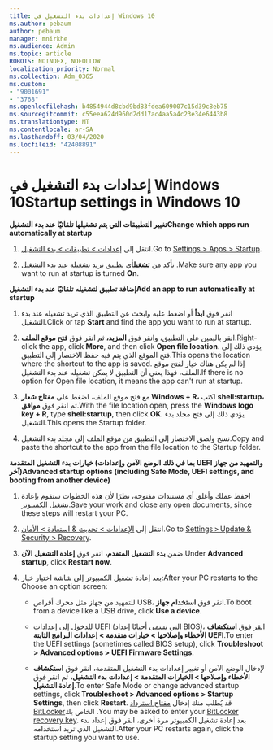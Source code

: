```yaml
---
title: إعدادات بدء التشغيل في Windows 10
ms.author: pebaum
author: pebaum
manager: mnirkhe
ms.audience: Admin
ms.topic: article
ROBOTS: NOINDEX, NOFOLLOW
localization_priority: Normal
ms.collection: Adm_O365
ms.custom:
- "9001691"
- "3768"
ms.openlocfilehash: b4854944d8cbd9bd83fdea609007c15d39c8eb75
ms.sourcegitcommit: c55eea624d960d2dd17ac4aa5a4c23e34e6443b8
ms.translationtype: MT
ms.contentlocale: ar-SA
ms.lasthandoff: 03/04/2020
ms.locfileid: "42408891"
---
```

# <a name="startup-settings-in-windows-10"></a><span data-ttu-id="bced8-102">إعدادات بدء التشغيل في Windows 10</span><span class="sxs-lookup"><span data-stu-id="bced8-102">Startup settings in Windows 10</span></span>

<span data-ttu-id="bced8-103">**تغيير التطبيقات التي يتم تشغيلها تلقائيًا عند بدء التشغيل**</span><span class="sxs-lookup"><span data-stu-id="bced8-103">**Change which apps run automatically at startup**</span></span>

1. <span data-ttu-id="bced8-104">انتقل إلى [إعدادات > تطبيقات > بدء التشغيل](ms-settings:startupapps?activationSource=GetHelp).</span><span class="sxs-lookup"><span data-stu-id="bced8-104">Go to [Settings > Apps > Startup](ms-settings:startupapps?activationSource=GetHelp).</span></span>

2. <span data-ttu-id="bced8-105">تأكد من **تشغيل**أي تطبيق تريد تشغيله عند بدء التشغيل .</span><span class="sxs-lookup"><span data-stu-id="bced8-105">Make sure any app you want to run at startup is turned **On**.</span></span>

<span data-ttu-id="bced8-106">**إضافة تطبيق لتشغيله تلقائيًا عند بدء التشغيل**</span><span class="sxs-lookup"><span data-stu-id="bced8-106">**Add an app to run automatically at startup**</span></span>

1. <span data-ttu-id="bced8-107">انقر فوق **ابدأ** أو اضغط عليه وابحث عن التطبيق الذي تريد تشغيله عند بدء التشغيل.</span><span class="sxs-lookup"><span data-stu-id="bced8-107">Click or tap **Start** and find the app you want to run at startup.</span></span>

2. <span data-ttu-id="bced8-108">انقر باليمين على التطبيق، وانقر فوق **المزيد،** ثم انقر فوق **فتح موقع الملف**.</span><span class="sxs-lookup"><span data-stu-id="bced8-108">Right-click the app, click **More**, and then click **Open file location**.</span></span> <span data-ttu-id="bced8-109">يؤدي ذلك إلى فتح الموقع الذي يتم فيه حفظ الاختصار إلى التطبيق.</span><span class="sxs-lookup"><span data-stu-id="bced8-109">This opens the location where the shortcut to the app is saved.</span></span> <span data-ttu-id="bced8-110">إذا لم يكن هناك خيار لفتح موقع الملف، فهذا يعني أن التطبيق لا يمكن تشغيله عند بدء التشغيل.</span><span class="sxs-lookup"><span data-stu-id="bced8-110">If there is no option for Open file location, it means the app can't run at startup.</span></span>

3. <span data-ttu-id="bced8-111">مع فتح موقع الملف، اضغط على **مفتاح شعار Windows + R،** اكتب **shell:startup،** ثم انقر فوق **موافق**.</span><span class="sxs-lookup"><span data-stu-id="bced8-111">With the file location open, press the **Windows logo key  + R**, type **shell:startup**, then click **OK**.</span></span> <span data-ttu-id="bced8-112">يؤدي ذلك إلى فتح مجلد بدء التشغيل.</span><span class="sxs-lookup"><span data-stu-id="bced8-112">This opens the Startup folder.</span></span>

4. <span data-ttu-id="bced8-113">نسخ ولصق الاختصار إلى التطبيق من موقع الملف إلى مجلد بدء التشغيل.</span><span class="sxs-lookup"><span data-stu-id="bced8-113">Copy and paste the shortcut to the app from the file location to the Startup folder.</span></span>

<span data-ttu-id="bced8-114">**خيارات بدء التشغيل المتقدمة (بما في ذلك الوضع الآمن وإعدادات UEFI والتمهيد من جهاز آخر)**</span><span class="sxs-lookup"><span data-stu-id="bced8-114">**Advanced startup options (including Safe Mode, UEFI settings, and booting from another device)**</span></span>

1. <span data-ttu-id="bced8-115">احفظ عملك وأغلق أي مستندات مفتوحة، نظرًا لأن هذه الخطوات ستقوم بإعادة تشغيل الكمبيوتر.</span><span class="sxs-lookup"><span data-stu-id="bced8-115">Save your work and close any open documents, since these steps will restart your PC.</span></span>

2. <span data-ttu-id="bced8-116">انتقل إلى [الإعدادات > تحديث & استعادة > الأمان](ms-settings:recovery?activationSource=GetHelp).</span><span class="sxs-lookup"><span data-stu-id="bced8-116">Go to [Settings > Update & Security > Recovery](ms-settings:recovery?activationSource=GetHelp).</span></span>

3. <span data-ttu-id="bced8-117">ضمن **بدء التشغيل المتقدم،** انقر فوق **إعادة التشغيل الآن**.</span><span class="sxs-lookup"><span data-stu-id="bced8-117">Under **Advanced startup**, click **Restart now**.</span></span> 

4. <span data-ttu-id="bced8-118">بعد إعادة تشغيل الكمبيوتر إلى شاشة اختيار خيار:</span><span class="sxs-lookup"><span data-stu-id="bced8-118">After your PC restarts to the Choose an option screen:</span></span>

    - <span data-ttu-id="bced8-119">للتمهيد من جهاز مثل محرك أقراص USB، انقر فوق **استخدام جهاز**.</span><span class="sxs-lookup"><span data-stu-id="bced8-119">To boot from a device like a USB drive, click **Use a device**.</span></span>

    - <span data-ttu-id="bced8-120">للدخول إلى إعدادات UEFI (التي تسمى أحيانًا إعداد BIOS)، انقر فوق **استكشاف الأخطاء وإصلاحها > خيارات متقدمة > إعدادات البرامج الثابتة UEFI**.</span><span class="sxs-lookup"><span data-stu-id="bced8-120">To enter the UEFI settings (sometimes called BIOS setup), click **Troubleshoot > Advanced options > UEFI Firmware Settings**.</span></span> 

    - <span data-ttu-id="bced8-121">لإدخال الوضع الآمن أو تغيير إعدادات بدء التشغيل المتقدمة، انقر فوق **استكشاف الأخطاء وإصلاحها > الخيارات المتقدمة > إعدادات بدء التشغيل،** ثم انقر فوق **إعادة التشغيل**.</span><span class="sxs-lookup"><span data-stu-id="bced8-121">To enter Safe Mode or change advanced startup settings, click **Troubleshoot > Advanced options > Startup Settings**, then click **Restart**.</span></span> <span data-ttu-id="bced8-122">قد يُطلب منك إدخال [مفتاح استرداد BitLocker](https://support.microsoft.com/help/4026181/windows-10-find-my-bitlocker-recovery-key)الخاص بك .</span><span class="sxs-lookup"><span data-stu-id="bced8-122">You may be asked to enter your [BitLocker recovery key](https://support.microsoft.com/help/4026181/windows-10-find-my-bitlocker-recovery-key).</span></span> <span data-ttu-id="bced8-123">بعد إعادة تشغيل الكمبيوتر مرة أخرى، انقر فوق إعداد بدء التشغيل الذي تريد استخدامه.</span><span class="sxs-lookup"><span data-stu-id="bced8-123">After your PC restarts again, click the startup setting you want to use.</span></span>